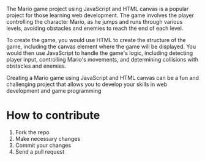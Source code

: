 The Mario game project using JavaScript and HTML canvas is a popular project for those learning web development. The game involves the player controlling the character Mario, as he jumps and runs through various levels, avoiding obstacles and enemies to reach the end of each level.

To create the game, you would use HTML to create the structure of the game, including the canvas element where the game will be displayed. You would then use JavaScript to handle the game's logic, including detecting player input, controlling Mario's movements, and determining collisions with obstacles and enemies.

Creating a Mario game using JavaScript and HTML canvas can be a fun and challenging project that allows you to develop your skills in web development and game programming



# How to contribute
1. Fork the repo
2. Make necessary changes
3. Commit your changes
4. Send a pull request
